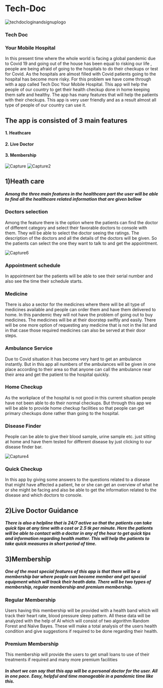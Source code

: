# Tech-Doc

![techdocloginandsignuplogo](https://user-images.githubusercontent.com/55757774/92286139-fddb6b80-ef27-11ea-8c29-8465b7228705.png)

### Tech Doc
### Your Mobile Hospital

In this present time where the whole world is facing a global pandemic due to Covid 19  and going out of the house has been equal to risking our life , people are being afraid of going to the hospitals to do their checkups or test for Covid. As the hospitals are almost filled with Covid patients going to the hospital has become more risky. For this problem we have come through with a app called Tech Doc Your Mobile Hospital. This app will help the people of our country to get their health checkup done in home keeping them safe and healthy. The app has many features that will help the patients with their checkups. This app is very user friendly and as a result almost all type of people of our country can use it.

## The app is consisted of 3 main features
  #### 1. Heathcare
  #### 2. Live Doctor
  #### 3. Membership



![Capture](https://user-images.githubusercontent.com/55757774/92282603-c2d53a00-ef1f-11ea-9a2e-f497f8e0381f.PNG)       ![Capture2](https://user-images.githubusercontent.com/55757774/92286476-fbc5dc80-ef28-11ea-89d7-39a96eea40d9.PNG)



## 1)Heath care

   ##### Among the three main features in the healthcare part the user will be able to find all the healthcare related information that are given bellow
    
   ### Doctors selection
Among the feature there is the option where the patients can find the doctor of different category and select their favorable doctors to console with them. They will be able to select the doctor seeing the ratings. The description of the doctors and all the details of the doctors will be given. So the patients can select the one they want to talk to and get the appointment. 


![Capture6](https://user-images.githubusercontent.com/55757774/92286836-ea310480-ef29-11ea-9254-ecea291fd760.PNG)

   ### Appointment schedule
   
   In appointment bar the patients will be able to see their serial number and also see the time their schedule starts.
   
   ### Medicine
    
There is also a sector for the medicines where there will be all type of medicines available and people can order them and have them delivered to home. In this pandemic they will not have the problem of going out to buy medicines. The medicines will be at their doorstep swiftly and easily. There will be one more option of requesting any medicine that is not in the list and in that case those required medicines can also be served at their door steps.

  ### Ambulance Service
  
Due to Covid situation it has become very hard to get an ambulance instantly. But in this app all numbers of the ambulances will be given in one place according to their area so that anyone can call the ambulance near their area and get the patient to the hospital quickly.

  
  ### Home Checkup
  
As the workplace of the hospital is not good in this current situation people have not been able to do their normal checkups. But through this app we will be able to provide home checkup facilities so that people can get primary checkups done rather than going to the hospital.

  ### Disease Finder
  
People can be able to give their blood sample, urine sample etc. just sitting at home and have them tested for different disease by just clicking to our disease finder bar.


![Capture4](https://user-images.githubusercontent.com/55757774/92287053-717e7800-ef2a-11ea-8ea8-d17f2a467309.PNG)


  ### Quick Checkup
  
In this app by giving some answers to the questions related to a disease that might have affected a patient, he or she can get an overview of what he or she might be facing and also be able to get the information related to the disease and which doctors to console.


  
## 2)Live Doctor Guidance

##### There is also a helpline that is 24/7 active so that the patients can take quick tips at any time with a cost or 2.5 tk per minute. Here the patients will be able to contact with a doctor in any of the hour to get quick tips and information regarding health matter. This will help the patients to take quick measures in short period of time.

## 3)Membership

##### One of the most special features of this app is that there will be a membership bar where people can become member and get special equipment which will track their heath data. There will be two types of membership, regular membership and premium membership.

### Regular Membership

Users having this membership will be provided with a health band which will track their heart rate, blood pressure sleep pattern. All these data will be analyzed with the help of AI which will consist of two algorithm Random Forest and Naïve Bayes. These will make a total analysis of the users health condition and give suggestions if required to be done regarding their health.


### Premium Membership

This membership will provide the users to get small loans to use of their treatments if required and many more premium facilities



##### In short we can say that this app will be a personal doctor for the user. All in one pace. Easy, helpful and time manageable in a pandemic time like this.



  
  
  
  
  
  

  
